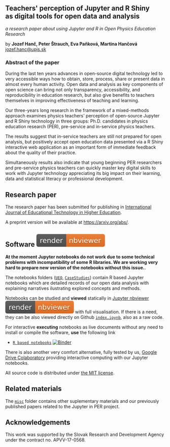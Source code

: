 ## Teachers' perception of Jupyter and R Shiny <br/>as digital tools for open data and analysis 
*a research paper about using Jupyter and R in Open Physics Education Research*

by **Jozef Hanč, Peter Štrauch, Eva Paňková, Martina Hančová**  
<jozef.hanc@upjs.sk>

### Abstract of the paper

During the last ten years advances in open-source digital technology led to very accessible ways how to obtain, store, process, share or present data in almost every human activity. Open data and analysis as key components of open science can bring not only transparency, accessibility, and reproducibility in education research, but also give benefits to teachers themselves in improving effectiveness of teaching and learning.

Our three-years long research in the framework of a mixed-methods approach examines physics teachers' perception of open-source Jupyter and R Shiny technology in three groups: Ph.D. candidates in physics education research (PER), pre-service and in-service physics teachers.

The results suggest that in-service teachers are still not prepared for open analysis, but positively accept open education data presented via a R Shiny interactive web application as an important form of immediate feedback about the quality of their practice. 

Simultaneously results also indicate that young beginning PER researchers and pre-service physics teachers can quickly master key digital skills to work with Jupyter technology appreciating its big impact on their learning, data and statistical 
literacy or professional development.

## Research paper 
The research paper has been submitted for publishing in [International Journal of Educational Technology in Higher Education](https://educationaltechnologyjournal.springeropen.com/).

A preprint version will be available at <https://arxiv.org/abs/>.

## Software [![render in nbviewer](misc/nbviewer_badge.svg)](https://nbviewer.jupyter.org/) 

**At the moment Jupyter notebooks do not work due to some technical problems with incompatibility of some R libraries. We are working very hard to prepare new version of the notebooks without this issue.**.

The notebooks folders ([`UEQ`](UEQ), [`CaseStudies`](CaseStudies)) contain R based Jupyter notebooks which are detailed records of our open data analysis with explaining narratives ilustrating explored concepts and methods. 

Notebooks can be studied and **viewed** statically in [Jupyter nbviewer](https://nbviewer.jupyter.org/) [![render in nbviewer](misc/nbviewer_badge.svg)](https://nbviewer.jupyter.org/github/fdslrm/EBLUP-NE/blob/master/index.ipynb) with full visualisation. If there is a need, they can be also viewed directly on Github [`index.ipynb`](index.ipynb), also as a raw code. 

For interactive **executing** notebooks as live documents without any need to install or compile the software,
**use** the following link
* [`R based notebooks`](https://mybinder.org/v2/gh/) [![Binder](https://mybinder.org/badge_logo.svg)](https://mybinder.org/v2/gh/)

There is also another very comfort alternative, fully tested by us, [Google Drive Colaboratory](https://) providing interactive computing with our Jupyter notebooks.
 
All source code is distributed under [the MIT license](https://choosealicense.com/licenses/mit/).

## Related materials

The [`misc`](misc) folder contains other suplementary materials and our previously published papers related to the Jupyter in PER project.

## Acknowledgements

This work was supported by the Slovak Research and Development Agency under the contract no. APVV-17-0568.
